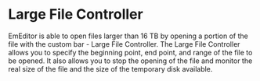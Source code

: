 # Large File Controller

EmEditor is able to open files larger than 16 TB by opening a portion of the file with the custom bar - Large File Controller. The Large File Controller allows you to specify the beginning point, end point, and range of the file to be opened. It also allows you to stop the opening of the
file and monitor the real size of the file and the size of the temporary disk available.
